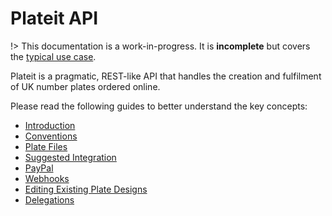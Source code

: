 # Plateit API

!> This documentation is a work-in-progress. It is **incomplete** but covers the [typical use case](/fundamentals/suggested-integration.md).

Plateit is a pragmatic, REST-like API that handles the creation and fulfilment of UK number plates ordered online.

Please read the following guides to better understand the key concepts:

* [Introduction](/fundamentals/introduction.md)
* [Conventions](/fundamentals/conventions.md)
* [Plate Files](/fundamentals/plate-files.md)
* [Suggested Integration](/fundamentals/suggested-integration.md)
* [PayPal](/fundamentals/paypal.md)
* [Webhooks](/fundamentals/webhooks.md)
* [Editing Existing Plate Designs](/fundamentals/editing-existing-plate-designs.md)
* [Delegations](/fundamentals/delegations.md)